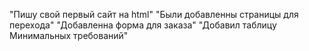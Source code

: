 "Пишу свой первый сайт на html"
"Были добавленны страницы для перехода"
"Добавленна форма для заказа"
"Добавил таблицу Минимальных требований"
